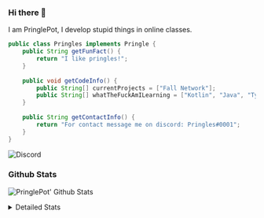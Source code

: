 ### Hi there 👋

I am PringlePot, I develop stupid things in online classes. 

```java
public class Pringles implements Pringle {
    public String getFunFact() {
        return "I like pringles!";
    }
    
    public void getCodeInfo() {
        public String[] currentProjects = ["Fall Network"];
        public String[] whatTheFuckAmILearning = ["Kotlin", "Java", "Typescript", "NextJS"];
    }
    
    public String getContactInfo() {
        return "For contact message me on discord: Pringles#0001";
    }
}
```
![Discord](https://discord.c99.nl/widget/theme-1/226911291636318208.png)


### Github Stats
![PringlePot' Github Stats](https://github-readme-stats.vercel.app/api?username=PringlePot&show_icons=true&theme=dark)

<details>
  <summary>Detailed Stats</summary>
    
<!--START_SECTION:waka-->
![Lines of code](https://img.shields.io/badge/From%20Hello%20World%20I%27ve%20Written-45956%20lines%20of%20code-blue)

**🐱 My Github Data** 

> 🏆 301 Contributions in the Year 2021
 > 
> 📦 84.4 kB Used in Github's Storage 
 > 
> 💼 Opted to Hire
 > 
> 📜 2 Public Repositories 
 > 
> 🔑 6 Private Repositories  
 > 
**I'm an Early 🐤** 

```text
🌞 Morning    40 commits     ████░░░░░░░░░░░░░░░░░░░░░   18.35% 
🌆 Daytime    108 commits    ████████████░░░░░░░░░░░░░   49.54% 
🌃 Evening    70 commits     ████████░░░░░░░░░░░░░░░░░   32.11% 
🌙 Night      0 commits      ░░░░░░░░░░░░░░░░░░░░░░░░░   0.0%

```
📅 **I'm Most Productive on Thursday** 

```text
Monday       59 commits     ██████░░░░░░░░░░░░░░░░░░░   27.06% 
Tuesday      24 commits     ██░░░░░░░░░░░░░░░░░░░░░░░   11.01% 
Wednesday    26 commits     ███░░░░░░░░░░░░░░░░░░░░░░   11.93% 
Thursday     60 commits     ███████░░░░░░░░░░░░░░░░░░   27.52% 
Friday       40 commits     ████░░░░░░░░░░░░░░░░░░░░░   18.35% 
Saturday     3 commits      ░░░░░░░░░░░░░░░░░░░░░░░░░   1.38% 
Sunday       6 commits      ░░░░░░░░░░░░░░░░░░░░░░░░░   2.75%

```


📊 **This Week I Spent My Time On** 

```text
💬 Programming Languages: 
Java                     23 hrs 55 mins      █████████████████████░░░░   84.85% 
XML                      3 hrs 35 mins       ███░░░░░░░░░░░░░░░░░░░░░░   12.71% 
YAML                     24 mins             ░░░░░░░░░░░░░░░░░░░░░░░░░   1.46% 
Git Config               16 mins             ░░░░░░░░░░░░░░░░░░░░░░░░░   0.97% 
Other                    0 secs              ░░░░░░░░░░░░░░░░░░░░░░░░░   0.0%

🔥 Editors: 
IntelliJ                 27 hrs 32 mins      ████████████████████████░   97.64% 
Sublime Text             39 mins             ░░░░░░░░░░░░░░░░░░░░░░░░░   2.36%

```

**I Mostly Code in Java** 

```text
Java                     4 repos             ████████████████████░░░░░   80.0% 
Kotlin                   1 repo              █████░░░░░░░░░░░░░░░░░░░░   20.0%

```



<!--END_SECTION:waka-->
</details>
